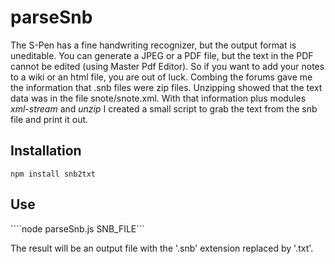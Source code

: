 # parseSnb
The S-Pen has a fine handwriting recognizer, but the output format is uneditable. 
You can generate a JPEG or a PDF file, but the text in the PDF cannot be edited 
(using Master Pdf Editor). So if you want to add your notes to a wiki or an html 
file, you are out of luck. Combing the forums gave me the information that .snb
files were zip files. Unzipping showed that the text data was in the file 
snote/snote.xml. With that information plus modules _xml-stream_ and _unzip_
I created a small script to grab the text from the snb file and print it out.

## Installation
````npm install snb2txt````

## Use
````node parseSnb.js SNB_FILE```

The result will be an output file with the '.snb' extension replaced by '.txt'.


